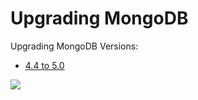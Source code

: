 # Upgrading MongoDB

Upgrading MongoDB Versions:

* [4.4 to 5.0](versions/Upgrading%20MongoDB%204.4%20to%205.0.md)

<img src="https://telem.geek4u.net/img/poc/1x1.png?page=upgrading-mongodb-toc">
